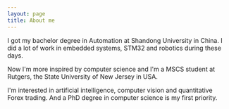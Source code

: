 ```yaml
---
layout: page
title: About me 
---
```


I got my bachelor degree in Automation at Shandong University in China. I did a lot of work in embedded systems, STM32 and robotics during these days. 

Now I'm more inspired by computer science and I'm a MSCS student at Rutgers, the State University of New Jersey in USA. 

I'm interested in artificial intelligence, computer vision and quantitative Forex trading. And a PhD degree in computer science is my first priority. 



